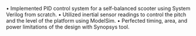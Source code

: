 • Implemented PID control system for a self-balanced scooter using System Verilog from scratch.
• Utilized inertial sensor readings to control the pitch and the level of the platform using ModelSim.
• Perfected timing, area, and power limitations of the design with Synopsys tool.
